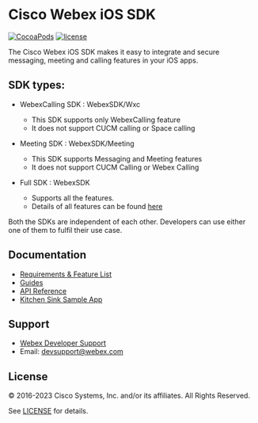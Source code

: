 # Cisco Webex iOS SDK

[![CocoaPods](https://img.shields.io/cocoapods/v/WebexSDK.svg)](https://cocoapods.org/pods/WebexSDK)
[![license](https://img.shields.io/github/license/webex/webex-ios-sdk.svg)](https://github.com/webex/webex-ios-sdk/blob/master/LICENSE)

The Cisco Webex iOS SDK makes it easy to integrate and secure messaging, meeting and calling features in your iOS apps.

## SDK types:

- WebexCalling SDK : WebexSDK/Wxc
     - This SDK supports only WebexCalling feature
     - It does not support CUCM calling or Space calling

 - Meeting SDK : WebexSDK/Meeting
     - This SDK supports Messaging and Meeting features
     - It does not support CUCM Calling or Webex Calling

 - Full SDK : WebexSDK
     - Supports all the features.
     - Details of all features can be found [here](https://developer.webex.com/docs/sdks/ios)

 Both the SDKs are independent of each other. Developers can use either one of them to fulfil their use case.
 
## Documentation
- [Requirements & Feature List](https://developer.webex.com/docs/sdks/ios)
- [Guides](https://github.com/webex/webex-ios-sdk/wiki)
- [API Reference](https://webex.github.io/webex-ios-sdk/)
- [Kitchen Sink Sample App](https://github.com/webex/webex-ios-sdk-example)

## Support
- [Webex Developer Support ](https://developer.webex.com/support)
- Email: devsupport@webex.com

## License

&copy; 2016-2023 Cisco Systems, Inc. and/or its affiliates. All Rights Reserved.

See [LICENSE](https://github.com/webex/webex-ios-sdk/blob/master/LICENSE) for details.

